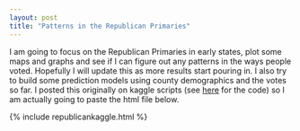 ```yaml
---
layout: post
title: "Patterns in the Republican Primaries"
---
```


I am going to focus on the Republican Primaries in early states, plot some maps and graphs and see if I can figure out any patterns in the ways people voted. Hopefully I will update this as more results start pouring in. I also try to build some prediction models using county demographics and the votes so far. I posted this originally on kaggle scripts (see [here](https://www.kaggle.com/apapiu/d/benhamner/2016-us-election/trends-in-the-republican-primary) for the code) so I am actually going to paste the html file below.


{% include republicankaggle.html %}

